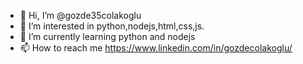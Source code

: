 - 👋 Hi, I’m @gozde35colakoglu
- 👀 I’m interested in python,nodejs,html,css,js.
- 🌱 I’m currently learning python and nodejs
- 📫 How to reach me https://www.linkedin.com/in/gozdecolakoglu/

<!---
gozde35colakoglu/gozde35colakoglu is a ✨ special ✨ repository because its `README.md` (this file) appears on your GitHub profile.
You can click the Preview link to take a look at your changes.
--->
